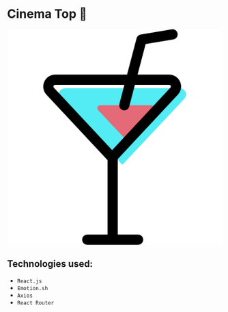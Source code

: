 # Cinema Top 📃

![alt text](public/thumbnail.png)

## Technologies used:

- `React.js`
- `Emotion.sh`
- `Axios`
- `React Router`
